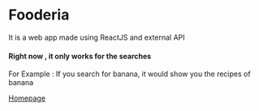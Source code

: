 # Fooderia
It is a web app made using ReactJS and external API
<br/>

#### Right now , it only works for the searches
For Example : If you search for banana, it would show you the recipes of banana

<a href = "https://thezaeemaanwar.github.io/Fooderia/">Homepage</a>
